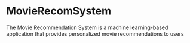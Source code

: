 # MovieRecomSystem
The Movie Recommendation System is a machine learning-based application that provides personalized movie recommendations to users
